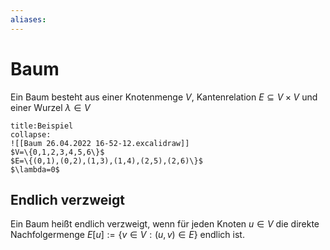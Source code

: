 ```yaml
---
aliases: 
---
```

$\newcommand{\f}[1]{\mathcal{#1}}\newcommand{\F}[1]{\mathfrak{#1}}\newcommand{\b}[1]{\mathbb{#1}}$
# Baum 
Ein Baum besteht aus einer Knotenmenge $V$, Kantenrelation $E\subseteq V \times V$ und einer Wurzel $\lambda \in V$
```ad-example
title:Beispiel
collapse:
![[Baum 26.04.2022 16-52-12.excalidraw]]
$V=\{0,1,2,3,4,5,6\}$
$E=\{(0,1),(0,2),(1,3),(1,4),(2,5),(2,6)\}$
$\lambda=0$
``` 
## Endlich verzweigt
Ein Baum heißt endlich verzweigt, wenn für jeden Knoten $u \in V$ die direkte Nachfolgermenge $E[u]:=\{v \in V:(u,v)\in E\}$ endlich ist.
